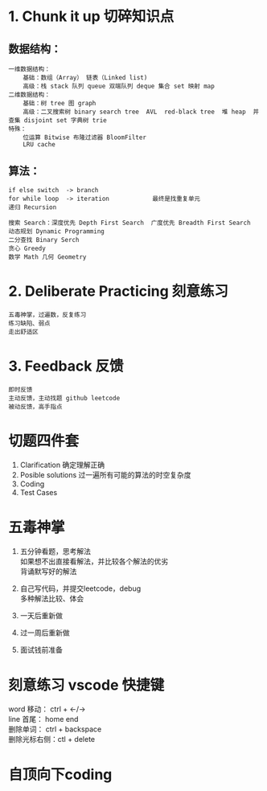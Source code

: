 # 1. Chunk it up  切碎知识点   
##    数据结构：  
    一维数据结构：  
        基础：数组（Array） 链表（Linked list)  
		高级：栈 stack 队列 queue 双端队列 deque 集合 set 映射 map  
	二维数据结构：  
	    基础：树 tree 图 graph  
		高级：二叉搜索树 binary search tree  AVL  red-black tree  堆 heap  并查集 disjoint set 字典树 trie 
	特殊：
	    位运算 Bitwise 布隆过滤器 BloomFilter
		LRU cache
		
## 算法：
	if else switch  -> branch
	for while loop  -> iteration            最终是找重复单元
	递归 Recursion
	
	搜索 Search：深度优先 Depth First Search  广度优先 Breadth First Search
	动态规划 Dynamic Programming
	二分查找 Binary Serch
	贪心 Greedy
	数学 Math 几何 Geometry
   
# 2. Deliberate Practicing 刻意练习
    五毒神掌，过遍数，反复练习
	练习缺陷、弱点
	走出舒适区
# 3. Feedback 反馈
    即时反馈
	主动反馈，主动找题 github leetcode
	被动反馈，高手指点


# 切题四件套
1. Clarification 确定理解正确
2. Posible solutions 过一遍所有可能的算法的时空复杂度
3. Coding
4. Test Cases

# 五毒神掌
1. 五分钟看题，思考解法     
   如果想不出直接看解法，并比较各个解法的优劣  
   背诵默写好的解法  
   
2. 自己写代码，并提交leetcode，debug  
   多种解法比较、体会
   
3. 一天后重新做

4. 过一周后重新做

5. 面试钱前准备

# 刻意练习 vscode 快捷键
word 移动：  ctrl + <-/->    
line 首尾：  home  end  
删除单词：    ctrl + backspace  
删除光标右侧：ctl + delete  

# 自顶向下coding
